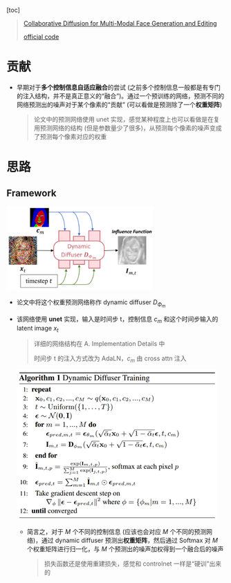 [toc]

> [Collaborative Diffusion for Multi-Modal Face Generation and Editing](https://arxiv.org/abs/2304.10530)
>
> [official code](https://github.com/ziqihuangg/Collaborative-Diffusion)

# 贡献

- 早期对于**多个控制信息自适应融合**的尝试 (之前多个控制信息一般都是有专门的注入结构，并不是真正意义的“融合”)。通过一个预训练的网络，预测不同的网络预测出的噪声对于某个像素的“贡献” (可以看做是预测除了一个**权重矩阵**)

  > 论文中的预测网络使用 unet 实现，感觉某种程度上也可以看做是在复用预测网络的结构 (但是参数量少了很多)，从预测每个像素的噪声变成了预测每个像素对应的权重



# 思路

## Framework

<img src="assets/image-20250405221030949.png" alt="image-20250405221030949" style="zoom:40%;" />

- 论文中将这个权重预测网络称作 dynamic diffuser $D_{{\Phi}_m}$

- 该网络使用 **unet** 实现，输入是时间步 t，控制信息 $c_m$ 和这个时间步输入的 latent image $x_t$

  > 详细的网络结构在 A. Implementation Details 中
  >
  > 时间步 t 的注入方式改为 AdaLN，$c_m$ 由 cross attn 注入

  <img src="assets/image-20250405221800190.png" alt="image-20250405221800190" style="zoom:50%;" />

  - 简言之，对于 $M$ 个不同的控制信息 (应该也会对应 $M$ 个不同的预测网络)，通过 dynamic diffuser 预测出**权重矩阵**，然后通过 Softmax 对 $M$ 个权重矩阵进行归一化，与 $M$ 个预测出的噪声加权得到一个融合后的噪声

    > 损失函数还是使用重建损失，感觉和 controlnet 一样是“硬训”出来的